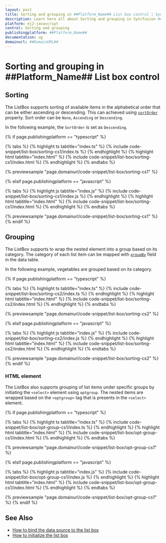 ```yaml
---
layout: post
title: Sorting and grouping in ##Platform_Name## List box control | Syncfusion
description: Learn here all about Sorting and grouping in Syncfusion ##Platform_Name## List box control of Syncfusion Essential JS 2 and more.
platform: ej2-javascript
control: Sorting and grouping 
publishingplatform: ##Platform_Name##
documentation: ug
domainurl: ##DomainURL##
---
```


# Sorting and grouping in ##Platform_Name## List box control

## Sorting

The ListBox supports sorting of available items in the alphabetical order that can be either ascending or descending. This can achieved using
[`sortOrder`](../api/list-box/#sortorder) property. Sort order can be `None`, `Ascending` or `Descending`.

In the following example, the `SortOrder` is set as `Descending`.

{% if page.publishingplatform == "typescript" %}

 {% tabs %}
{% highlight ts tabtitle="index.ts" %}
{% include code-snippet/list-box/sorting-cs1/index.ts %}
{% endhighlight %}
{% highlight html tabtitle="index.html" %}
{% include code-snippet/list-box/sorting-cs1/index.html %}
{% endhighlight %}
{% endtabs %}
        
{% previewsample "page.domainurl/code-snippet/list-box/sorting-cs1" %}

{% elsif page.publishingplatform == "javascript" %}

{% tabs %}
{% highlight js tabtitle="index.js" %}
{% include code-snippet/list-box/sorting-cs1/index.js %}
{% endhighlight %}
{% highlight html tabtitle="index.html" %}
{% include code-snippet/list-box/sorting-cs1/index.html %}
{% endhighlight %}
{% endtabs %}

{% previewsample "page.domainurl/code-snippet/list-box/sorting-cs1" %}
{% endif %}

## Grouping

The ListBox supports to wrap the nested element into a group based on its category. The category of each list item can be mapped with
[`groupBy`](../api/list-box/fieldSettingsModel/#groupby) field in the data table.

In the following example, vegetables are grouped based on its category.

{% if page.publishingplatform == "typescript" %}

 {% tabs %}
{% highlight ts tabtitle="index.ts" %}
{% include code-snippet/list-box/sorting-cs2/index.ts %}
{% endhighlight %}
{% highlight html tabtitle="index.html" %}
{% include code-snippet/list-box/sorting-cs2/index.html %}
{% endhighlight %}
{% endtabs %}
        
{% previewsample "page.domainurl/code-snippet/list-box/sorting-cs2" %}

{% elsif page.publishingplatform == "javascript" %}

{% tabs %}
{% highlight js tabtitle="index.js" %}
{% include code-snippet/list-box/sorting-cs2/index.js %}
{% endhighlight %}
{% highlight html tabtitle="index.html" %}
{% include code-snippet/list-box/sorting-cs2/index.html %}
{% endhighlight %}
{% endtabs %}

{% previewsample "page.domainurl/code-snippet/list-box/sorting-cs2" %}
{% endif %}

### HTML element

The ListBox also supports grouping of list items under specific groups by initiating the `<select>` element using  `optgroup`. The nested items are wrapped based on the `<optgroup>` tag that is presents in the `<select>` element.

{% if page.publishingplatform == "typescript" %}

 {% tabs %}
{% highlight ts tabtitle="index.ts" %}
{% include code-snippet/list-box/opt-group-cs1/index.ts %}
{% endhighlight %}
{% highlight html tabtitle="index.html" %}
{% include code-snippet/list-box/opt-group-cs1/index.html %}
{% endhighlight %}
{% endtabs %}
        
{% previewsample "page.domainurl/code-snippet/list-box/opt-group-cs1" %}

{% elsif page.publishingplatform == "javascript" %}

{% tabs %}
{% highlight js tabtitle="index.js" %}
{% include code-snippet/list-box/opt-group-cs1/index.js %}
{% endhighlight %}
{% highlight html tabtitle="index.html" %}
{% include code-snippet/list-box/opt-group-cs1/index.html %}
{% endhighlight %}
{% endtabs %}

{% previewsample "page.domainurl/code-snippet/list-box/opt-group-cs1" %}
{% endif %}

## See Also

* [How to bind the data source to the list box](./getting-started#binding-data-source)
* [How to initialize the list box](./getting-started#initialize-the-listbox)
